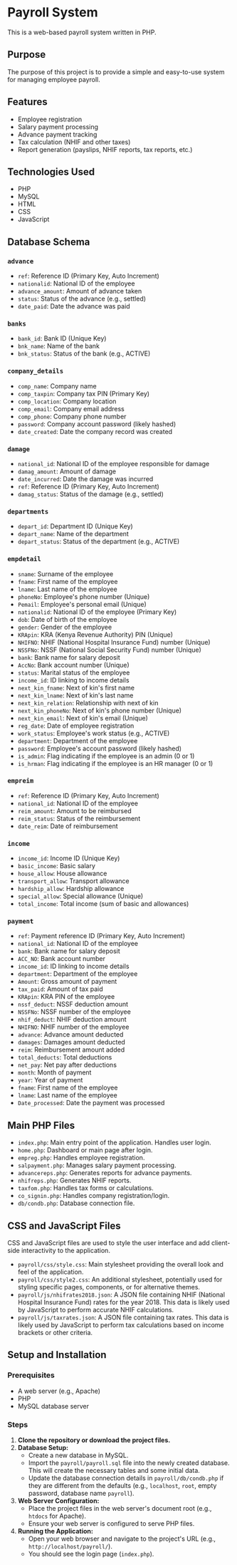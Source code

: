 # Payroll System

This is a web-based payroll system written in PHP.

## Purpose

The purpose of this project is to provide a simple and easy-to-use system for managing employee payroll.

## Features

* Employee registration
* Salary payment processing
* Advance payment tracking
* Tax calculation (NHIF and other taxes)
* Report generation (payslips, NHIF reports, tax reports, etc.)

## Technologies Used

* PHP
* MySQL
* HTML
* CSS
* JavaScript

## Database Schema

### `advance`
- `ref`: Reference ID (Primary Key, Auto Increment)
- `nationalid`: National ID of the employee
- `advance_amount`: Amount of advance taken
- `status`: Status of the advance (e.g., settled)
- `date_paid`: Date the advance was paid

### `banks`
- `bank_id`: Bank ID (Unique Key)
- `bnk_name`: Name of the bank
- `bnk_status`: Status of the bank (e.g., ACTIVE)

### `company_details`
- `comp_name`: Company name
- `comp_taxpin`: Company tax PIN (Primary Key)
- `comp_location`: Company location
- `comp_email`: Company email address
- `comp_phone`: Company phone number
- `password`: Company account password (likely hashed)
- `date_created`: Date the company record was created

### `damage`
- `national_id`: National ID of the employee responsible for damage
- `damag_amount`: Amount of damage
- `date_incurred`: Date the damage was incurred
- `ref`: Reference ID (Primary Key, Auto Increment)
- `damag_status`: Status of the damage (e.g., settled)

### `departments`
- `depart_id`: Department ID (Unique Key)
- `depart_name`: Name of the department
- `depart_status`: Status of the department (e.g., ACTIVE)

### `empdetail`
- `sname`: Surname of the employee
- `fname`: First name of the employee
- `lname`: Last name of the employee
- `phoneNo`: Employee's phone number (Unique)
- `Pemail`: Employee's personal email (Unique)
- `nationalid`: National ID of the employee (Primary Key)
- `dob`: Date of birth of the employee
- `gender`: Gender of the employee
- `KRApin`: KRA (Kenya Revenue Authority) PIN (Unique)
- `NHIFNO`: NHIF (National Hospital Insurance Fund) number (Unique)
- `NSSFNo`: NSSF (National Social Security Fund) number (Unique)
- `bank`: Bank name for salary deposit
- `AccNo`: Bank account number (Unique)
- `status`: Marital status of the employee
- `income_id`: ID linking to income details
- `next_kin_fname`: Next of kin's first name
- `next_kin_lname`: Next of kin's last name
- `next_kin_relation`: Relationship with next of kin
- `next_kin_phoneNo`: Next of kin's phone number (Unique)
- `next_kin_email`: Next of kin's email (Unique)
- `reg_date`: Date of employee registration
- `work_status`: Employee's work status (e.g., ACTIVE)
- `department`: Department of the employee
- `password`: Employee's account password (likely hashed)
- `is_admin`: Flag indicating if the employee is an admin (0 or 1)
- `is_hrman`: Flag indicating if the employee is an HR manager (0 or 1)

### `empreim`
- `ref`: Reference ID (Primary Key, Auto Increment)
- `national_id`: National ID of the employee
- `reim_amount`: Amount to be reimbursed
- `reim_status`: Status of the reimbursement
- `date_reim`: Date of reimbursement

### `income`
- `income_id`: Income ID (Unique Key)
- `basic_income`: Basic salary
- `house_allow`: House allowance
- `transport_allow`: Transport allowance
- `hardship_allow`: Hardship allowance
- `special_allow`: Special allowance (Unique)
- `total_income`: Total income (sum of basic and allowances)

### `payment`
- `ref`: Payment reference ID (Primary Key, Auto Increment)
- `national_id`: National ID of the employee
- `bank`: Bank name for salary deposit
- `ACC_NO`: Bank account number
- `income_id`: ID linking to income details
- `department`: Department of the employee
- `Amount`: Gross amount of payment
- `tax_paid`: Amount of tax paid
- `KRApin`: KRA PIN of the employee
- `nssf_deduct`: NSSF deduction amount
- `NSSFNo`: NSSF number of the employee
- `nhif_deduct`: NHIF deduction amount
- `NHIFNO`: NHIF number of the employee
- `advance`: Advance amount deducted
- `damages`: Damages amount deducted
- `reim`: Reimbursement amount added
- `total_deducts`: Total deductions
- `net_pay`: Net pay after deductions
- `month`: Month of payment
- `year`: Year of payment
- `fname`: First name of the employee
- `lname`: Last name of the employee
- `Date_processed`: Date the payment was processed

## Main PHP Files
- `index.php`: Main entry point of the application. Handles user login.
- `home.php`: Dashboard or main page after login.
- `empreg.php`: Handles employee registration.
- `salpayment.php`: Manages salary payment processing.
- `advancereps.php`: Generates reports for advance payments.
- `nhifreps.php`: Generates NHIF reports.
- `taxfom.php`: Handles tax forms or calculations.
- `co_signin.php`: Handles company registration/login.
- `db/condb.php`: Database connection file.

## CSS and JavaScript Files
CSS and JavaScript files are used to style the user interface and add client-side interactivity to the application.
- `payroll/css/style.css`: Main stylesheet providing the overall look and feel of the application.
- `payroll/css/style2.css`: An additional stylesheet, potentially used for styling specific pages, components, or for alternative themes.
- `payroll/js/nhifrates2018.json`: A JSON file containing NHIF (National Hospital Insurance Fund) rates for the year 2018. This data is likely used by JavaScript to perform accurate NHIF calculations.
- `payroll/js/taxrates.json`: A JSON file containing tax rates. This data is likely used by JavaScript to perform tax calculations based on income brackets or other criteria.

## Setup and Installation

### Prerequisites
- A web server (e.g., Apache)
- PHP
- MySQL database server

### Steps
1. **Clone the repository or download the project files.**
2. **Database Setup:**
    - Create a new database in MySQL.
    - Import the `payroll/payroll.sql` file into the newly created database. This will create the necessary tables and some initial data.
    - Update the database connection details in `payroll/db/condb.php` if they are different from the defaults (e.g., `localhost`, `root`, empty password, database name `payroll`).
3. **Web Server Configuration:**
    - Place the project files in the web server's document root (e.g., `htdocs` for Apache).
    - Ensure your web server is configured to serve PHP files.
4. **Running the Application:**
    - Open your web browser and navigate to the project's URL (e.g., `http://localhost/payroll/`).
    - You should see the login page (`index.php`).
